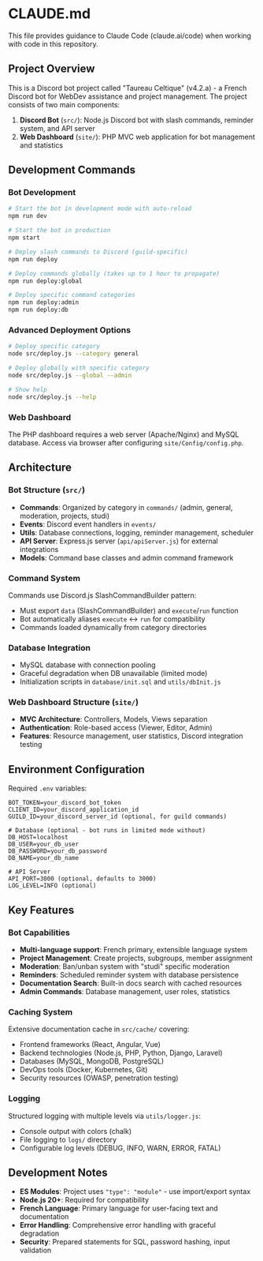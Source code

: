 # CLAUDE.md

This file provides guidance to Claude Code (claude.ai/code) when working with code in this repository.

## Project Overview

This is a Discord bot project called "Taureau Celtique" (v4.2.a) - a French Discord bot for WebDev assistance and project management. The project consists of two main components:

1. **Discord Bot** (`src/`): Node.js Discord bot with slash commands, reminder system, and API server
2. **Web Dashboard** (`site/`): PHP MVC web application for bot management and statistics

## Development Commands

### Bot Development
```bash
# Start the bot in development mode with auto-reload
npm run dev

# Start the bot in production
npm start

# Deploy slash commands to Discord (guild-specific)
npm run deploy

# Deploy commands globally (takes up to 1 hour to propagate)
npm run deploy:global

# Deploy specific command categories
npm run deploy:admin
npm run deploy:db
```

### Advanced Deployment Options
```bash
# Deploy specific category
node src/deploy.js --category general

# Deploy globally with specific category
node src/deploy.js --global --admin

# Show help
node src/deploy.js --help
```

### Web Dashboard
The PHP dashboard requires a web server (Apache/Nginx) and MySQL database. Access via browser after configuring `site/Config/config.php`.

## Architecture

### Bot Structure (`src/`)
- **Commands**: Organized by category in `commands/` (admin, general, moderation, projects, studi)
- **Events**: Discord event handlers in `events/`
- **Utils**: Database connections, logging, reminder management, scheduler
- **API Server**: Express.js server (`api/apiServer.js`) for external integrations
- **Models**: Command base classes and admin command framework

### Command System
Commands use Discord.js SlashCommandBuilder pattern:
- Must export `data` (SlashCommandBuilder) and `execute`/`run` function
- Bot automatically aliases `execute` ↔ `run` for compatibility
- Commands loaded dynamically from category directories

### Database Integration
- MySQL database with connection pooling
- Graceful degradation when DB unavailable (limited mode)
- Initialization scripts in `database/init.sql` and `utils/dbInit.js`

### Web Dashboard Structure (`site/`)
- **MVC Architecture**: Controllers, Models, Views separation
- **Authentication**: Role-based access (Viewer, Editor, Admin)
- **Features**: Resource management, user statistics, Discord integration testing

## Environment Configuration

Required `.env` variables:
```
BOT_TOKEN=your_discord_bot_token
CLIENT_ID=your_discord_application_id
GUILD_ID=your_discord_server_id (optional, for guild commands)

# Database (optional - bot runs in limited mode without)
DB_HOST=localhost
DB_USER=your_db_user
DB_PASSWORD=your_db_password
DB_NAME=your_db_name

# API Server
API_PORT=3000 (optional, defaults to 3000)
LOG_LEVEL=INFO (optional)
```

## Key Features

### Bot Capabilities
- **Multi-language support**: French primary, extensible language system
- **Project Management**: Create projects, subgroups, member assignment
- **Moderation**: Ban/unban system with "studi" specific moderation
- **Reminders**: Scheduled reminder system with database persistence  
- **Documentation Search**: Built-in docs search with cached resources
- **Admin Commands**: Database management, user roles, statistics

### Caching System
Extensive documentation cache in `src/cache/` covering:
- Frontend frameworks (React, Angular, Vue)
- Backend technologies (Node.js, PHP, Python, Django, Laravel)
- Databases (MySQL, MongoDB, PostgreSQL)
- DevOps tools (Docker, Kubernetes, Git)
- Security resources (OWASP, penetration testing)

### Logging
Structured logging with multiple levels via `utils/logger.js`:
- Console output with colors (chalk)
- File logging to `logs/` directory
- Configurable log levels (DEBUG, INFO, WARN, ERROR, FATAL)

## Development Notes

- **ES Modules**: Project uses `"type": "module"` - use import/export syntax
- **Node.js 20+**: Required for compatibility
- **French Language**: Primary language for user-facing text and documentation
- **Error Handling**: Comprehensive error handling with graceful degradation
- **Security**: Prepared statements for SQL, password hashing, input validation